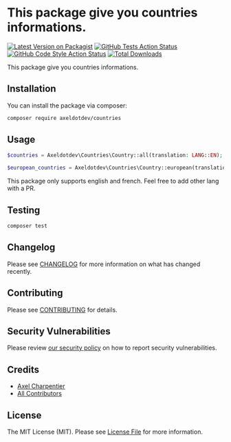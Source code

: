 # This package give you countries informations.

[![Latest Version on Packagist](https://img.shields.io/packagist/v/axeldotdev/countries.svg?style=flat-square)](https://packagist.org/packages/axeldotdev/countries)
[![GitHub Tests Action Status](https://img.shields.io/github/workflow/status/axeldotdev/countries/run-tests?label=tests)](https://github.com/axeldotdev/countries/actions?query=workflow%3ATests+branch%3Amaster)
[![GitHub Code Style Action Status](https://img.shields.io/github/workflow/status/axeldotdev/countries/Check%20&%20fix%20styling?label=code%20style)](https://github.com/axeldotdev/countries/actions?query=workflow%3A"Check+%26+fix+styling"+branch%3Amaster)
[![Total Downloads](https://img.shields.io/packagist/dt/axeldotdev/countries.svg?style=flat-square)](https://packagist.org/packages/axeldotdev/countries)

This package give you countries informations.

## Installation

You can install the package via composer:

```bash
composer require axeldotdev/countries
```

## Usage

```php
$countries = Axeldotdev\Countries\Country::all(translation: LANG::EN);

$european_countries = Axeldotdev\Countries\Country::european(translation: Lang::FR);
```

This package only supports english and french. Feel free to add other lang with a PR.

## Testing

```bash
composer test
```

## Changelog

Please see [CHANGELOG](CHANGELOG.md) for more information on what has changed recently.

## Contributing

Please see [CONTRIBUTING](.github/CONTRIBUTING.md) for details.

## Security Vulnerabilities

Please review [our security policy](../../security/policy) on how to report security vulnerabilities.

## Credits

- [Axel Charpentier](https://github.com/axeldotdev)
- [All Contributors](../../contributors)

## License

The MIT License (MIT). Please see [License File](LICENSE.md) for more information.
